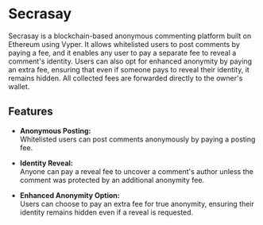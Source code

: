 # Secrasay

Secrasay is a blockchain-based anonymous commenting platform built on Ethereum using Vyper. It allows whitelisted users to post comments by paying a fee, and it enables any user to pay a separate fee to reveal a comment's identity. Users can also opt for enhanced anonymity by paying an extra fee, ensuring that even if someone pays to reveal their identity, it remains hidden. All collected fees are forwarded directly to the owner's wallet.

## Features

- **Anonymous Posting:**  
  Whitelisted users can post comments anonymously by paying a posting fee.

- **Identity Reveal:**  
  Anyone can pay a reveal fee to uncover a comment's author unless the comment was protected by an additional anonymity fee.

- **Enhanced Anonymity Option:**  
  Users can choose to pay an extra fee for true anonymity, ensuring their identity remains hidden even if a reveal is requested.
